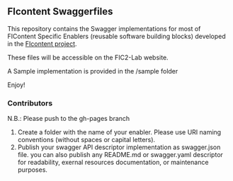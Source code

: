 ## FIcontent Swaggerfiles

This repository contains the Swagger implementations for most of FIContent Specific Enablers (reusable software building blocks) developed in the [FIcontent project](http://mediafi.org/).

These files will be accessible on the FIC2-Lab website.  

A Sample implementation is provided in the /sample folder

Enjoy!

### Contributors
N.B.: Please push to the gh-pages branch

1. Create a folder with the name of your enabler. Please use URI naming conventions (without spaces or capital letters).  
2. Publish your swagger API descriptor implementation as swagger.json file. you can also publish any README.md or swagger.yaml descriptor for readability, exernal resources documentation, or maintenance purposes.

